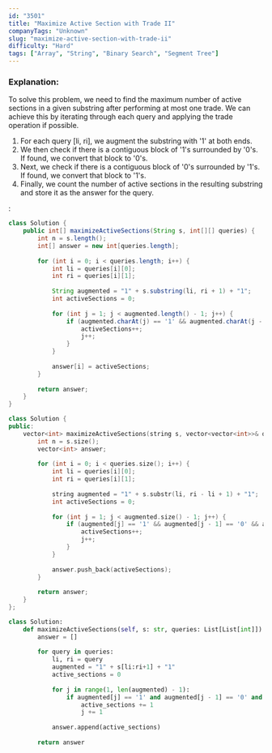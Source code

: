 ```yaml
---
id: "3501"
title: "Maximize Active Section with Trade II"
companyTags: "Unknown"
slug: "maximize-active-section-with-trade-ii"
difficulty: "Hard"
tags: ["Array", "String", "Binary Search", "Segment Tree"]
---
```


### Explanation:
To solve this problem, we need to find the maximum number of active sections in a given substring after performing at most one trade. We can achieve this by iterating through each query and applying the trade operation if possible.

1. For each query [li, ri], we augment the substring with '1' at both ends.
2. We then check if there is a contiguous block of '1's surrounded by '0's. If found, we convert that block to '0's.
3. Next, we check if there is a contiguous block of '0's surrounded by '1's. If found, we convert that block to '1's.
4. Finally, we count the number of active sections in the resulting substring and store it as the answer for the query.

:

```java
class Solution {
    public int[] maximizeActiveSections(String s, int[][] queries) {
        int n = s.length();
        int[] answer = new int[queries.length];
        
        for (int i = 0; i < queries.length; i++) {
            int li = queries[i][0];
            int ri = queries[i][1];
            
            String augmented = "1" + s.substring(li, ri + 1) + "1";
            int activeSections = 0;
            
            for (int j = 1; j < augmented.length() - 1; j++) {
                if (augmented.charAt(j) == '1' && augmented.charAt(j - 1) == '0' && augmented.charAt(j + 1) == '0') {
                    activeSections++;
                    j++;
                }
            }
            
            answer[i] = activeSections;
        }
        
        return answer;
    }
}
```

```cpp
class Solution {
public:
    vector<int> maximizeActiveSections(string s, vector<vector<int>>& queries) {
        int n = s.size();
        vector<int> answer;
        
        for (int i = 0; i < queries.size(); i++) {
            int li = queries[i][0];
            int ri = queries[i][1];
            
            string augmented = "1" + s.substr(li, ri - li + 1) + "1";
            int activeSections = 0;
            
            for (int j = 1; j < augmented.size() - 1; j++) {
                if (augmented[j] == '1' && augmented[j - 1] == '0' && augmented[j + 1] == '0') {
                    activeSections++;
                    j++;
                }
            }
            
            answer.push_back(activeSections);
        }
        
        return answer;
    }
};
```

```python
class Solution:
    def maximizeActiveSections(self, s: str, queries: List[List[int]]) -> List[int]:
        answer = []
        
        for query in queries:
            li, ri = query
            augmented = "1" + s[li:ri+1] + "1"
            active_sections = 0
            
            for j in range(1, len(augmented) - 1):
                if augmented[j] == '1' and augmented[j - 1] == '0' and augmented[j + 1] == '0':
                    active_sections += 1
                    j += 1
            
            answer.append(active_sections)
        
        return answer
```